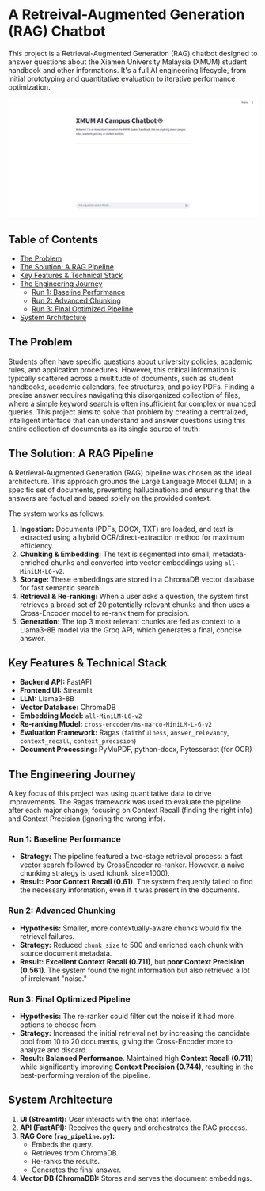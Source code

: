 # A Retreival-Augmented Generation (RAG) Chatbot

This project is a Retrieval-Augmented Generation (RAG) chatbot designed to answer questions about the Xiamen University Malaysia (XMUM) student handbook and other informations. It's a full AI engineering lifecycle, from initial prototyping and quantitative evaluation to iterative performance optimization.

![XMUM AI Chatbot Interface](UI.png)

## Table of Contents
- [The Problem](#the-problem)
- [The Solution: A RAG Pipeline](#the-solution-a-rag-pipeline)
- [Key Features & Technical Stack](#key-features--technical-stack)
- [The Engineering Journey](#the-engineering-journey)
  - [Run 1: Baseline Performance](#run-1-baseline-performance)
  - [Run 2: Advanced Chunking](#run-2-advanced-chunking)
  - [Run 3: Final Optimized Pipeline](#run-3-final-optimized-pipeline)
- [System Architecture](#system-architecture)

## The Problem

Students often have specific questions about university policies, academic rules, and application procedures. However, this critical information is typically scattered across a multitude of documents, such as student handbooks, academic calendars, fee structures, and policy PDFs. Finding a precise answer requires navigating this disorganized collection of files, where a simple keyword search is often insufficient for complex or nuanced queries. This project aims to solve that problem by creating a centralized, intelligent interface that can understand and answer questions using this entire collection of documents as its single source of truth.

## The Solution: A RAG Pipeline

A Retrieval-Augmented Generation (RAG) pipeline was chosen as the ideal architecture. This approach grounds the Large Language Model (LLM) in a specific set of documents, preventing hallucinations and ensuring that the answers are factual and based solely on the provided context.

The system works as follows:
1.  **Ingestion:** Documents (PDFs, DOCX, TXT) are loaded, and text is extracted using a hybrid OCR/direct-extraction method for maximum efficiency.
2.  **Chunking & Embedding:** The text is segmented into small, metadata-enriched chunks and converted into vector embeddings using `all-MiniLM-L6-v2`.
3.  **Storage:** These embeddings are stored in a ChromaDB vector database for fast semantic search.
4.  **Retrieval & Re-ranking:** When a user asks a question, the system first retrieves a broad set of 20 potentially relevant chunks  and then uses a Cross-Encoder model to re-rank them for precision.
5.  **Generation:** The top 3 most relevant chunks are fed as context to a Llama3-8B model via the Groq API, which generates a final, concise answer.

## Key Features & Technical Stack

- **Backend API:** FastAPI
- **Frontend UI:** Streamlit
- **LLM:** Llama3-8B
- **Vector Database:** ChromaDB
- **Embedding Model:** `all-MiniLM-L6-v2`
- **Re-ranking Model:** `cross-encoder/ms-marco-MiniLM-L-6-v2`
- **Evaluation Framework:** Ragas (`faithfulness`, `answer_relevancy`, `context_recall`, `context_precision`)
- **Document Processing:** PyMuPDF, python-docx, Pytesseract (for OCR)

## The Engineering Journey

A key focus of this project was using quantitative data to drive improvements. The Ragas framework was used to evaluate the pipeline after each major change, focusing on Context Recall (finding the right info) and Context Precision (ignoring the wrong info).

### Run 1: Baseline Performance

- **Strategy:** The pipeline featured a two-stage retrieval process: a fast vector search followed by CrossEncoder re-ranker. However, a naive chunking strategy is used (chunk_size=1000).
- **Result:** **Poor Context Recall (0.61)**. The system frequently failed to find the necessary information, even if it was present in the documents.

### Run 2: Advanced Chunking

- **Hypothesis:** Smaller, more contextually-aware chunks would fix the retrieval failures.
- **Strategy:** Reduced `chunk_size` to 500 and enriched each chunk with source document metadata.
- **Result:** **Excellent Context Recall (0.711)**, but **poor Context Precision (0.561)**. The system found the right information but also retrieved a lot of irrelevant "noise."

### Run 3: Final Optimized Pipeline

- **Hypothesis:** The re-ranker could filter out the noise if it had more options to choose from.
- **Strategy:** Increased the initial retrieval net by increasing the candidate pool from 10 to 20 documents, giving the Cross-Encoder more to analyze and discard.
- **Result:** **Balanced Performance**. Maintained high **Context Recall (0.711)** while significantly improving **Context Precision (0.744)**, resulting in the best-performing version of the pipeline.

## System Architecture

1.  **UI (Streamlit):** User interacts with the chat interface.
2.  **API (FastAPI):** Receives the query and orchestrates the RAG process.
3.  **RAG Core (`rag_pipeline.py`):**
    -   Embeds the query.
    -   Retrieves from ChromaDB.
    -   Re-ranks the results.
    -   Generates the final answer.
4.  **Vector DB (ChromaDB):** Stores and serves the document embeddings.